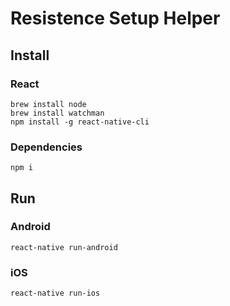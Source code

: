 # Resistence Setup Helper

## Install

### React
```
brew install node
brew install watchman
npm install -g react-native-cli
```

### Dependencies
```
npm i
```

## Run

### Android
```
react-native run-android
```

### iOS
```
react-native run-ios
```